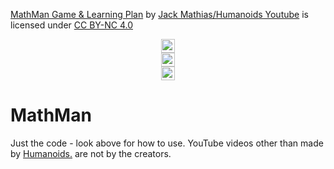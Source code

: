 <p xmlns:dct="http://purl.org/dc/terms/" xmlns:cc="http://creativecommons.org/ns#" class="license-text"><a rel="cc:attributionURL" property="dct:title" href="https://github.com/HumanoidsYoutube/MathMan/">MathMan Game & Learning Plan</a> by <a rel="cc:attributionURL dct:creator" property="cc:attributionName" href="https://github.com/HumanoidsYoutube/">Jack Mathias/Humanoids Youtube</a> is licensed under <a rel="license" href="https://creativecommons.org/licenses/by-nc/4.0">CC BY-NC 4.0</p>
<img style="height:22px!important;margin-left:auto;margin-right:auto;display:block;" src="https://mirrors.creativecommons.org/presskit/icons/cc.svg?ref=chooser-v1" /><img style="height:22px!important;margin-left:auto;margin-right:auto;display:block;" src="https://mirrors.creativecommons.org/presskit/icons/by.svg?ref=chooser-v1" /><img style="height:22px!important;margin-left:auto;margin-right:auto;display:block;" src="https://mirrors.creativecommons.org/presskit/icons/nc.svg?ref=chooser-v1" /></a>

# MathMan

Just the code - look above for how to use. YouTube videos other than made by <a href = 'https://www.youtube.com/channel/UCZGfr63PP6-j5yPVBDp9V9Q/featured?sub_confirmation=1'>Humanoids.</a> are not by the creators.
